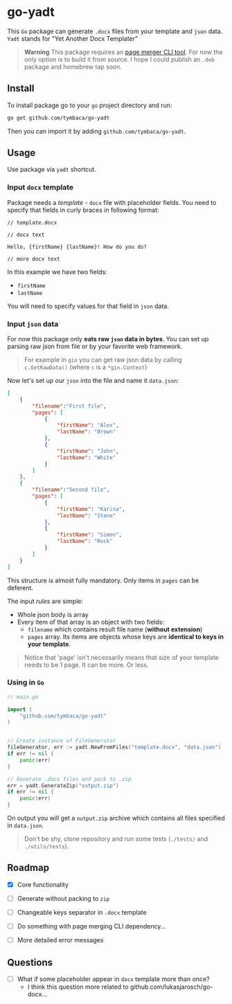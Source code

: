 # go-yadt

This `Go` package can generate `.docx` files from your template and `json` data. `Yadt` stands for "Yet Another Docx Templater"

> **Warning**
> This package requires an [page merger CLI tool](https://github.com/tymbaca/pagemerger).
> For now the only option is to build it from source. I hope I could publish an `.deb` package and homebrew tap soon.

## Install

To install package go to your `go` project directory and run:

```sh
go get github.com/tymbaca/go-yadt
```

Then you can import it by adding `github.com/tymbaca/go-yadt`.

## Usage
Use package via `yadt` shortcut.

### Input `docx` template
Package needs a *template* - `docx` file with placeholder fields. You need to specify that fields in curly braces in following format:
```
// template.docx

// docx text

Hello, {firstName} {lastName}! How do you do?

// more docx text
```

In this example we have two fields:
- `firstName`
- `lastName`

You will need to specify values for that field in `json` data.

### Input `json` data
For now this package only **eats raw `json` data in bytes**. You can set up parsing raw json from file or by your favorite web framework.

> For example in `gin` you can get raw json data by calling `c.GetRawData()` (where `c` is a `*gin.Context`)

Now let's set up our `json` into the file and name it `data.json`:

```json
[
    {
        "filename":"First file",
        "pages": [
            {
                "firstName": "Alex",
                "lastName": "Brown"
            },
            {
                "firstName": "John",
                "lastName": "White"
            }
        ]
    },
    {
        "filename":"Second file",
        "pages": [
            {
                "firstName": "Karina",
                "lastName": "Stone"
            },
            {
                "firstName": "Simon",
                "lastName": "Rock"
            }
        ]
    }
]
```

This structure is almost fully mandatory. Only items in `pages` can be deferent.

The input *rules* are simple:

- Whole json body is array
- Every item of that array is an object with two fields:
  - `filename` which contains result file name (**without extension**)
  - `pages` array. Its items are objects whose keys are **identical to keys in your template**.

> Notice that 'page' isn't necessarily means that size of your template needs to be 1 page. It can be more. Or less.

### Using in `Go`

```go
// main.go

import (
    "github.com/tymbaca/go-yadt"
)


// Create instance of FileGenerator
fileGenerator, err := yadt.NewFromFiles("template.docx", "data.json")
if err != nil {
    panic(err)
}

// Generate .docx files and pack to .zip
err = yadt.GenerateZip("output.zip")
if err != nil {
    panic(err)
}
```

On output you will get a `output.zip` archive which contains all files specified in `data.json`.

> Don't be shy, clone repository and run some tests (`./tests/` and `./utils/tests`).

## Roadmap
- [x] Core functionality
- [ ] Generate without packing to `zip`
- [ ] Changeable keys separator in `.docx` template
- [ ] Do something with page merging CLI dependency...
- [ ] More detailed error messages


## Questions
- [ ] What if some placeholder appear in `docx` template more than once? 
  - I think this question more related to github.com/lukasjarosch/go-docx... 

